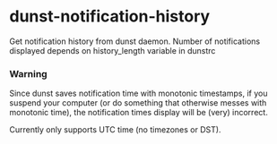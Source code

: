 # dunst-notification-history
Get notification history from dunst daemon.
Number of notifications displayed depends on history_length variable in dunstrc

### Warning
Since dunst saves notification time with monotonic timestamps, if you suspend
your computer (or do something that otherwise messes with monotonic time), the
notification times display will be (very) incorrect.

Currently only supports UTC time (no timezones or DST).
